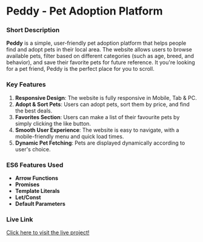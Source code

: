 # Peddy - Pet Adoption Platform

### Short Description
**Peddy** is a simple, user-friendly pet adoption platform that helps people find and adopt pets in their local area. The website allows users to browse available pets, filter based on different categories (such as age, breed, and behavior), and save their favorite pets for future reference. It you're looking for a pet friend, Peddy is the perfect place for you to scroll.

### Key Features
1. **Responsive Design**: The website is fully responsive in Mobile, Tab & PC.
2. **Adopt & Sort Pets**: Users can adopt pets, sort them by price, and find the best deals.
3. **Favorites Section**: Users can make a list of their favourite pets by simply clicking the like button.
4. **Smooth User Experience**: The website is easy to navigate, with a mobile-friendly menu and quick load times.
5. **Dynamic Pet Fetching**: Pets are displayed dynamically according to user's choice.

### ES6 Features Used
- **Arrow Functions**
- **Promises**
- **Template Literals**
- **Let/Const**
- **Default Parameters**


### Live Link
[Click here to visit the live project!](https://futurestic-pet-adoption-platform.surge.sh/)

